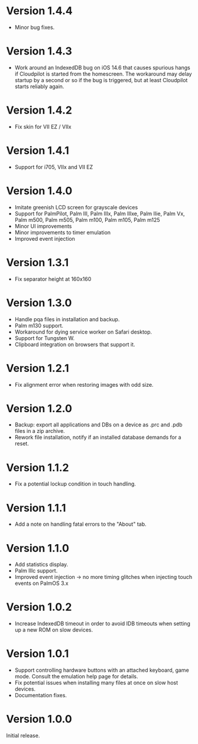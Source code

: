 # Version 1.4.4

-   Minor bug fixes.

# Version 1.4.3

-   Work around an IndexedDB bug on iOS 14.6 that causes spurious hangs if Cloudpilot
    is started from the homescreen. The workaround may delay startup by a second
    or so if the bug is triggered, but at least Cloudpilot starts reliably again.

# Version 1.4.2

-   Fix skin for VII EZ / VIIx

# Version 1.4.1

-   Support for i705, VIIx and VII EZ

# Version 1.4.0

-   Imitate greenish LCD screen for grayscale devices
-   Support for PalmPilot, Palm III, Palm IIIx, Palm IIIxe, Palm IIie, Palm Vx,
    Palm m500, Palm m505, Palm m100, Palm m105, Palm m125
-   Minor UI improvements
-   Minor improvements to timer emulation
-   Improved event injection

# Version 1.3.1

-   Fix separator height at 160x160

# Version 1.3.0

-   Handle pqa files in installation and backup.
-   Palm m130 support.
-   Workaround for dying service worker on Safari desktop.
-   Support for Tungsten W.
-   Clipboard integration on browsers that support it.

# Version 1.2.1

-   Fix alignment error when restoring images with odd size.

# Version 1.2.0

-   Backup: export all applications and DBs on a device as
    .prc and .pdb files in a zip archive.
-   Rework file installation, notify if an installed database
    demands for a reset.

# Version 1.1.2

-   Fix a potential lockup condition in touch handling.

# Version 1.1.1

-   Add a note on handling fatal errors to the "About" tab.

# Version 1.1.0

-   Add statistics display.
-   Palm IIIc support.
-   Improved event injection -> no more timing glitches when injecting
    touch events on PalmOS 3.x

# Version 1.0.2

-   Increase IndexedDB timeout in order to avoid IDB timeouts when
    setting up a new ROM on slow devices.

# Version 1.0.1

-   Support controlling hardware buttons with an attached keyboard, game mode.
    Consult the emulation help page for details.
-   Fix potential issues when installing many files at once on slow host devices.
-   Documentation fixes.

# Version 1.0.0

Initial release.
